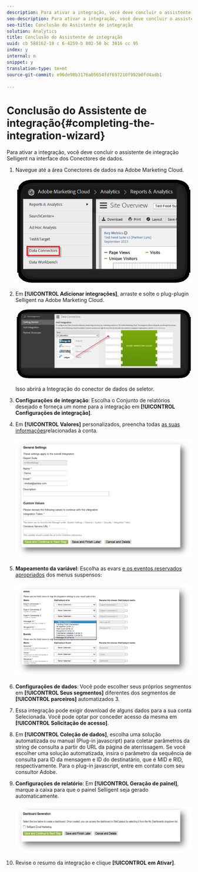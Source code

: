 ```yaml
---
description: Para ativar a integração, você deve concluir o assistente de integração Selligent na interface dos Conectores de dados.
seo-description: Para ativar a integração, você deve concluir o assistente de integração Selligent na interface dos Conectores de dados.
seo-title: Conclusão do Assistente de integração
solution: Analytics
title: Conclusão do Assistente de integração
uuid: cb 588162-18 c 6-4259-b 802-50 bc 3816 cc 95
index: y
internal: n
snippet: y
translation-type: tm+mt
source-git-commit: e96de98b3176a05654fdf697210f992b0fd4adb1

---
```



# Conclusão do Assistente de integração{#completing-the-integration-wizard}

Para ativar a integração, você deve concluir o assistente de integração Selligent na interface dos Conectores de dados.

1. Navegue até a área Conectores de dados na Adobe Marketing Cloud.

   ![](assets/selligent-data_connectors.png)

1. Em **[!UICONTROL Adicionar integrações]**, arraste e solte o plug-plugin Selligent na Adobe Marketing Cloud.

   ![](assets/selligent-add_integration.png)

   Isso abrirá a Integração do conector de dados de seletor.

1. **Configurações de integração**: Escolha o Conjunto de relatórios desejado e forneça um nome para a integração em **[!UICONTROL Configurações de integração]**.

1. Em **[!UICONTROL Valores]** personalizados, preencha todas [as suas informações](../../selligent-overview/selligent-activation/selligent-prereqs-seligent.md#concept-071c594b1bcc465cbce7a6fda3f1d829)relacionadas à conta.

   ![](assets/selligent-general_settings.png)

1. **Mapeamento da variável**: Escolha as evars [e os eventos reservados apropriados](../../selligent-overview/selligent-activation/selligent-configure-variables.md#concept-907c2bdbed274c11a46d4cc323ef0238) dos menus suspensos:

   ![](assets/selligent-variables.png)

1. **Configurações de dados**: Você pode escolher seus próprios segmentos em **[!UICONTROL Seus segmentos]** diferentes dos segmentos de **[!UICONTROL parceiros]** automatizados 3.

1. Essa integração pode exigir download de alguns dados para a sua conta Selecionada. Você pode optar por conceder acesso da mesma em **[!UICONTROL Solicitação de acesso]**.
1. Em **[!UICONTROL Coleção de dados]**, escolha uma solução automatizada ou manual (Plug-in javascript) para coletar parâmetros da string de consulta a partir do URL da página de aterrissagem. Se você escolher uma solução automatizada, insira o parâmetro da sequência de consulta para ID da mensagem e ID do destinatário, que é MID e RID, respectivamente. Para o plug-in javascript, entre em contato com seu consultor Adobe.
1. **Configurações de relatório**: Em **[!UICONTROL Geração de painel]**, marque a caixa para que o painel Selligent seja gerado automaticamente.

   ![](assets/selligent-report_settings.png)

1. Revise o resumo da integração e clique **[!UICONTROL em Ativar]**.


